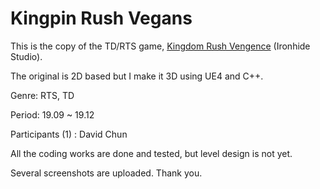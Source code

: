 
# Kingpin Rush Vegans

This is the copy of the TD/RTS game, [Kingdom Rush Vengence](https://www.youtube.com/watch?v=hTdWNCxofTc) (Ironhide Studio).

The original is 2D based but I make it 3D using UE4 and C++.

Genre: RTS, TD

Period: 19.09 ~ 19.12

Participants (1) : David Chun

All the coding works are done and tested, but level design is not yet.

Several screenshots are uploaded. Thank you.